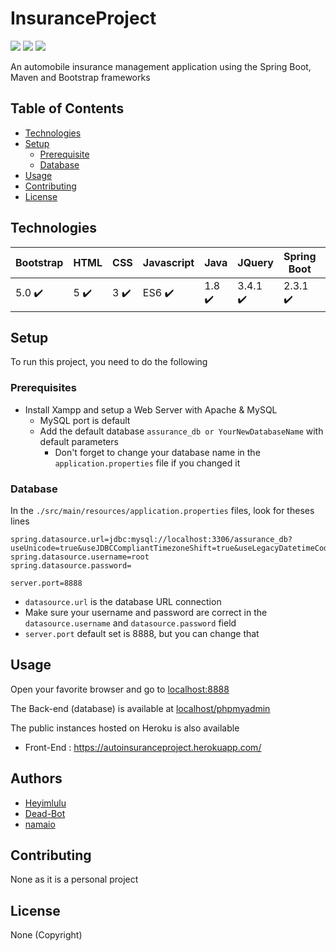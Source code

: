 # InsuranceProject

![](https://img.shields.io/badge/Apache%20Maven%3A%20Build-passing-success?logo=github) ![](https://img.shields.io/badge/Spring%20Boot%20Back--End%3A%20Build%20--%20Test%20--%20Deploy-passing-success?logo=github) ![](https://img.shields.io/badge/Bootstrap%20Frond--End%3A%20Deploy-passing-success?logo=github)

An automobile insurance management application using the Spring Boot, Maven and Bootstrap frameworks

## Table of Contents

- [Technologies](#technologies)
- [Setup](#setup)
  - [Prerequisite](#prerequisites)
  - [Database](#database)
- [Usage](#usage)
- [Contributing](#contributing)
- [License](#license)

## Technologies

| Bootstrap  | HTML | CSS | Javascript |  Java | JQuery | Spring Boot | Maven | Hibernate
| ------------- | ------------- | ------------- | ------------- | ------------- | ------------- | ------------- | ------------- | ------------- |
| 5.0 ✔️ | 5 ✔️ | 3 ✔️ | ES6 ✔️ | 1.8 ✔️ | 3.4.1 ✔️ | 2.3.1 ✔️ | 3.0 ✔️ | 5.4 ✔️ |

## Setup

To run this project, you need to do the following

### Prerequisites

- Install Xampp and setup a Web Server with Apache & MySQL
  - MySQL port is default
  - Add the default database `assurance_db or YourNewDatabaseName` with default parameters
    - Don't forget to change your database name in the `application.properties` file if you changed it

### Database

In the `./src/main/resources/application.properties` files, look for theses lines

```
spring.datasource.url=jdbc:mysql://localhost:3306/assurance_db?useUnicode=true&useJDBCCompliantTimezoneShift=true&useLegacyDatetimeCode=false&serverTimezone=UTC
spring.datasource.username=root
spring.datasource.password=	

server.port=8888
```

- `datasource.url` is the database URL connection
- Make sure your username and password are correct in the `datasource.username` and `datasource.password` field
- `server.port` default set is 8888, but you can change that

## Usage

Open your favorite browser and go to [localhost:8888](http://localhost:8888)

The Back-end (database) is available at [localhost/phpmyadmin](http://localhost/phpmyadmin)

The public instances hosted on Heroku is also available

- Front-End : https://autoinsuranceproject.herokuapp.com/

## Authors

- [Heyimlulu](https://github.com/Heyimlulu)
- [Dead-Bot](https://github.com/Dead-Bot)
- [namaio](https://github.com/namaio)

## Contributing

None as it is a personal project

## License

None (Copyright)
